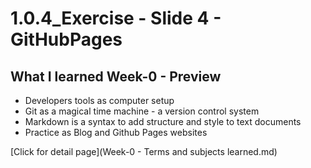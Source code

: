 # 1.0.4_Exercise - Slide 4 - GitHubPages

## What I learned Week-0 - Preview
- Developers tools as computer setup
- Git as a magical time machine - a version control system
- Markdown is a syntax to add structure and style to text documents
- Practice as Blog and Github Pages websites

[Click for detail page](Week-0 - Terms and subjects learned.md)
